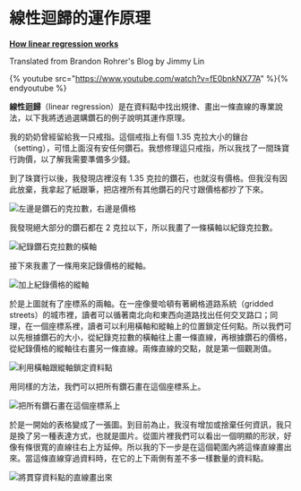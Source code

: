 # 線性迴歸的運作原理

[**How linear regression works**](https://brohrer.github.io/how_linear_regression_works.html)

Translated from Brandon Rohrer's Blog by Jimmy Lin

{% youtube src="https://www.youtube.com/watch?v=fE0bnkNX77A" %}{% endyoutube %}

**線性迴歸**（linear regression）是在資料點中找出規律、畫出一條直線的專業說法，以下我將透過選購鑽石的例子說明其運作原理。

我的奶奶曾經留給我一只戒指。這個戒指上有個 1.35 克拉大小的鑲台（setting），可惜上面沒有安任何鑽石。我想修理這只戒指，所以我找了一間珠寶行詢價，以了解我需要準備多少錢。

到了珠寶行以後，我發現店裡沒有 1.35 克拉的鑽石，也就沒有價格。但我沒有因此放棄，我拿起了紙跟筆，把店裡所有其他鑽石的尺寸跟價格都抄了下來。

![](https://brohrer.github.io/images/linear_regression/linear_regression_1.png "左邊是鑽石的克拉數，右邊是價格")

我發現絕大部分的鑽石都在 2 克拉以下，所以我畫了一條橫軸以紀錄克拉數。

![](https://brohrer.github.io/images/linear_regression/linear_regression_2.png "紀錄鑽石克拉數的橫軸")

接下來我畫了一條用來記錄價格的縱軸。

![](https://brohrer.github.io/images/linear_regression/linear_regression_3.png "加上紀錄價格的縱軸")

於是上圖就有了座標系的兩軸。在一座像曼哈頓有著網格道路系統（gridded streets）的城市裡，讀者可以循著南北向和東西向道路找出任何交叉路口；同理，在一個座標系裡，讀者可以利用橫軸和縱軸上的位置鎖定任何點。所以我們可以先根據鑽石的大小，從紀錄克拉數的橫軸往上畫一條直線，再根據鑽石的價格，從紀錄價格的縱軸往右畫另一條直線。兩條直線的交點，就是第一個觀測值。

![](https://brohrer.github.io/images/linear_regression/linear_regression_4.png "利用橫軸跟縱軸鎖定資料點")

用同樣的方法，我們可以把所有鑽石畫在這個座標系上。

![](https://brohrer.github.io/images/linear_regression/linear_regression_5.png "把所有鑽石畫在這個座標系上")

於是一開始的表格變成了一張圖。到目前為止，我沒有增加或捨棄任何資訊，我只是換了另一種表達方式，也就是圖片。從圖片裡我們可以看出一個明顯的形狀，好像有條很寬的直線往右上方延伸。所以我的下一步是在這個範圍內將這條直線畫出來。當這條直線穿過資料時，在它的上下兩側有差不多一樣數量的資料點。

![](https://brohrer.github.io/images/linear_regression/linear_regression_6.png "將貫穿資料點的直線畫出來")







